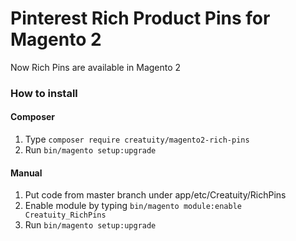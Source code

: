 # Pinterest Rich Product Pins for Magento 2 
Now Rich Pins are available in Magento 2

### How to install ###

#### Composer ####
1. Type
`composer require creatuity/magento2-rich-pins`
2. Run `bin/magento setup:upgrade`

#### Manual ####
1. Put code from master branch under app/etc/Creatuity/RichPins
2. Enable module by typing
`bin/magento module:enable Creatuity_RichPins`
3. Run `bin/magento setup:upgrade`

